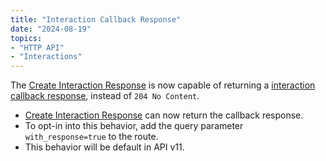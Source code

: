 ```yaml
---
title: "Interaction Callback Response"
date: "2024-08-19"
topics:
- "HTTP API"
- "Interactions"
---
```


The [Create Interaction Response](#DOCS_INTERACTIONS_RECEIVING_AND_RESPONDING/create-interaction-response) is now capable of returning a [interaction callback response](#DOCS_INTERACTIONS_RECEIVING_AND_RESPONDING/interaction-callback-response-object), instead of `204 No Content`.

* [Create Interaction Response](#DOCS_INTERACTIONS_RECEIVING_AND_RESPONDING/create-interaction-response) can now return the callback response.
* To opt-in into this behavior, add the query parameter `with_response=true` to the route.
* This behavior will be default in API v11.
